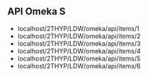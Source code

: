 ## API Omeka S

- localhost/2THYP/LDW/omeka/api/items/1
- localhost/2THYP/LDW/omeka/api/items/2
- localhost/2THYP/LDW/omeka/api/items/3
- localhost/2THYP/LDW/omeka/api/items/4
- localhost/2THYP/LDW/omeka/api/items/5
- localhost/2THYP/LDW/omeka/api/items/6
